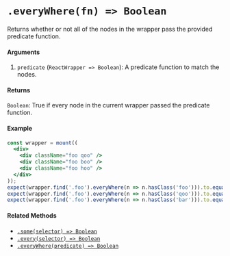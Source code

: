 # `.everyWhere(fn) => Boolean`

Returns whether or not all of the nodes in the wrapper pass the provided predicate function.


#### Arguments

1. `predicate` (`ReactWrapper => Boolean`): A predicate function to match the nodes.



#### Returns

`Boolean`: True if every node in the current wrapper passed the predicate function.



#### Example

```jsx
const wrapper = mount((
  <div>
    <div className="foo qoo" />
    <div className="foo boo" />
    <div className="foo hoo" />
  </div>
));
expect(wrapper.find('.foo').everyWhere(n => n.hasClass('foo'))).to.equal(true);
expect(wrapper.find('.foo').everyWhere(n => n.hasClass('qoo'))).to.equal(false);
expect(wrapper.find('.foo').everyWhere(n => n.hasClass('bar'))).to.equal(false);
```


#### Related Methods

- [`.some(selector) => Boolean`](some.md)
- [`.every(selector) => Boolean`](every.md)
- [`.everyWhere(predicate) => Boolean`](everyWhere.md)
